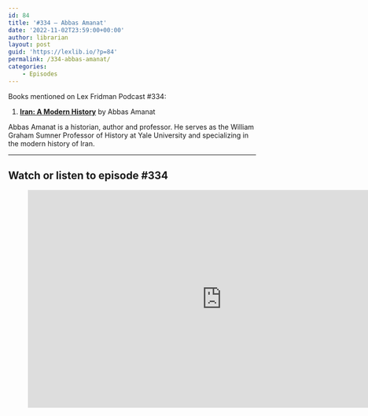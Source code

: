 ```yaml
---
id: 84
title: '#334 – Abbas Amanat'
date: '2022-11-02T23:59:00+00:00'
author: librarian
layout: post
guid: 'https://lexlib.io/?p=84'
permalink: /334-abbas-amanat/
categories:
    - Episodes
---
```


Books mentioned on Lex Fridman Podcast #334:

1. **[Iran: A Modern History](<http://Iran A Modern History by Abbas Amanat>)** by Abbas Amanat

Abbas Amanat is a historian, author and professor. He serves as the William Graham Sumner Professor of History at Yale University and specializing in the modern history of Iran.

- - - - - -

## Watch or listen to episode #334

<figure class="wp-block-embed is-type-video is-provider-youtube wp-block-embed-youtube wp-embed-aspect-16-9 wp-has-aspect-ratio"><div class="wp-block-embed__wrapper"><iframe allow="accelerometer; autoplay; clipboard-write; encrypted-media; gyroscope; picture-in-picture" allowfullscreen="" frameborder="0" height="443" loading="lazy" src="https://www.youtube.com/embed/OYsYgzzsdT0?feature=oembed" title="Abbas Amanat: Iran Protests, Mahsa Amini, History, CIA & Nuclear Weapons | Lex Fridman Podcast #334" width="788"></iframe></div></figure>